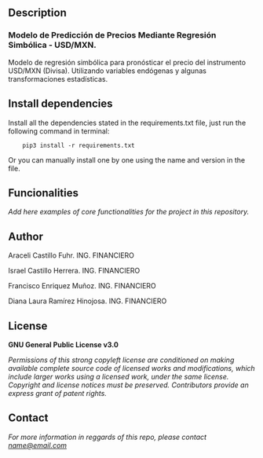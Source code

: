 ## Description
### Modelo de Predicción de Precios Mediante Regresión Simbólica - USD/MXN.

Modelo de regresión simbólica para pronósticar el precio del instrumento USD/MXN (Divisa). Utilizando variables endógenas y algunas transformaciones estadísticas.

## Install dependencies

Install all the dependencies stated in the requirements.txt file, just run the following command in terminal:

        pip3 install -r requirements.txt

Or you can manually install one by one using the name and version in the file.

## Funcionalities

*Add here examples of core functionalities for the project in this repository.*

## Author
Araceli Castillo Fuhr. ING. FINANCIERO

Israel Castillo Herrera. ING. FINANCIERO

Francisco Enriquez Muñoz. ING. FINANCIERO

Diana Laura Ramírez Hinojosa. ING. FINANCIERO

## License
**GNU General Public License v3.0**

*Permissions of this strong copyleft license are conditioned on making available
complete source code of licensed works and modifications, which include larger
works using a licensed work, under the same license. Copyright and license notices
must be preserved. Contributors provide an express grant of patent rights.*

## Contact
*For more information in reggards of this repo, please contact name@email.com*
